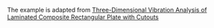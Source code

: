 The example is adapted from [Three-Dimensional Vibration Analysis of Laminated Composite Rectangular Plate with Cutouts](https://doi.org/10.3390/ma13143113)

